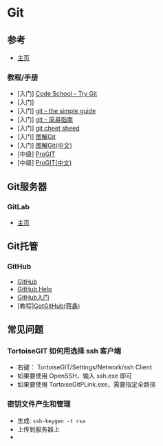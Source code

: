 # Git

## 参考

* [主页](http://git-scm.com/)

### 教程/手册

* [入门] [Code School - Try Git](http://try.github.io/levels/1/challenges/1)
* [入门] 
* [入门] [git - the simple guide](http://rogerdudler.github.io/git-guide/index.html)
 * [入门] [git - 简易指南](http://rogerdudler.github.io/git-guide/index.zh.html)
 * [入门] [git cheet sheed](http://rogerdudler.github.io/git-guide/files/git_cheat_sheet.pdf)
* [入门] [图解Git](http://marklodato.github.io/visual-git-guide/index-en.html)
 * [入门] [图解Git(中文)](http://marklodato.github.io/visual-git-guide/index-zh-cn.html)
* [中级] [ProGIT](http://git-scm.com/book)
* [中级] [ProGIT(中文)](http://git-scm.com/book/zh)

## Git服务器

### GitLab

* [主页](http://gitlab.org/)

## Git托管

### GitHub

* [GitHub](https://github.com)
* [GitHub Help](https://help.github.com)
* [GitHub入门](http://liuzhijun.iteye.com/blog/1457207)
* [教程][GotGitHub(蒋鑫)](http://www.worldhello.net/gotgithub/)

## 常见问题

### TortoiseGIT 如何用选择 ssh 客户端

* 右键： TortoiseGIT/Settings/Network/ssh Client
 * 如果要使用 OpenSSH，输入 ssh.exe 即可
 * 如果要使用 TortoiseGitPLink.exe，需要指定全路径

### 密钥文件产生和管理

* 生成: `ssh-keygen -t rsa`
* 上传到服务器上
* 


